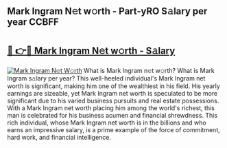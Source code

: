 ## Mark Ingram N𝚎t w𝚘rth - Part-yRO S𝚊lary per year CCBFF

# <h2><a href="http://gc0t9q.nevu.top/?p=Mark+Ingram">🔗 👉🔴 Mark Ingram N𝚎t w𝚘rth - S𝚊lary</a></h2>

[![Mark Ingram N𝚎t W𝚘rth](https://i.imgur.com/Oavwk0R.jpeg)](http://gc0t9q.nevu.top/?p=Mark+Ingram)
What is Mark Ingram n𝚎t w𝚘rth? What is Mark Ingram s𝚊lary per year?
This well-heeled individual's Mark Ingram net worth is significant, making him one of the wealthiest in his field. His yearly earnings are sizeable, yet Mark Ingram net worth is speculated to be more significant due to his varied business pursuits and real estate possessions. With a Mark Ingram net worth placing him among the world's richest, this man is celebrated for his business acumen and financial shrewdness. This rich individual, whose Mark Ingram net worth is in the billions and who earns an impressive salary, is a prime example of the force of commitment, hard work, and financial intelligence.

